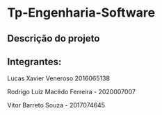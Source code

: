 # Tp-Engenharia-Software

## Descrição do projeto


## Integrantes:

Lucas Xavier Veneroso 2016065138

Rodrigo Luiz Macêdo Ferreira - 2020007007

Vitor Barreto Souza - 2017074645

